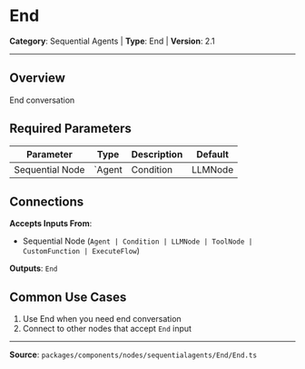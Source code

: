 # End

**Category**: Sequential Agents | **Type**: End | **Version**: 2.1

---

## Overview

End conversation

## Required Parameters

| Parameter | Type | Description | Default |
|-----------|------|-------------|---------|
| Sequential Node | `Agent | Condition | LLMNode | ToolNode | CustomFunction | ExecuteFlow` | Can be connected to one of the following nodes: Agent, Condition, LLM Node, Tool Node, Custom Functi | - |

## Connections

**Accepts Inputs From**:
- Sequential Node (`Agent | Condition | LLMNode | ToolNode | CustomFunction | ExecuteFlow`)

**Outputs**: `End`

## Common Use Cases

1. Use End when you need end conversation
2. Connect to other nodes that accept `End` input

---

**Source**: `packages/components/nodes/sequentialagents/End/End.ts`